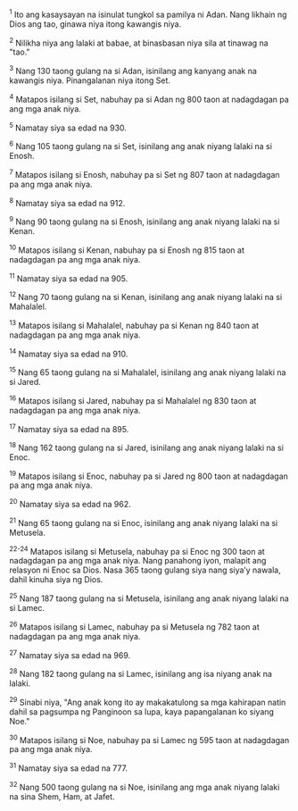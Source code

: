 <sup>1</sup>
Ito ang kasaysayan na isinulat tungkol sa pamilya ni Adan. Nang likhain ng Dios ang tao, ginawa niya itong kawangis niya. 

<sup>2</sup>
Nilikha niya ang lalaki at babae, at binasbasan niya sila at tinawag na "tao." 

<sup>3</sup>
Nang 130 taong gulang na si Adan, isinilang ang kanyang anak na kawangis niya. Pinangalanan niya itong Set. 

<sup>4</sup>
Matapos isilang si Set, nabuhay pa si Adan ng 800 taon at nadagdagan pa ang mga anak niya. 

<sup>5</sup>
Namatay siya sa edad na 930. 

<sup>6</sup>
Nang 105 taong gulang na si Set, isinilang ang anak niyang lalaki na si Enosh. 

<sup>7</sup>
Matapos isilang si Enosh, nabuhay pa si Set ng 807 taon at nadagdagan pa ang mga anak niya. 

<sup>8</sup>
Namatay siya sa edad na 912. 

<sup>9</sup>
Nang 90 taong gulang na si Enosh, isinilang ang anak niyang lalaki na si Kenan. 

<sup>10</sup>
Matapos isilang si Kenan, nabuhay pa si Enosh ng 815 taon at nadagdagan pa ang mga anak niya. 

<sup>11</sup>
Namatay siya sa edad na 905. 

<sup>12</sup>
Nang 70 taong gulang na si Kenan, isinilang ang anak niyang lalaki na si Mahalalel. 

<sup>13</sup>
Matapos isilang si Mahalalel, nabuhay pa si Kenan ng 840 taon at nadagdagan pa ang mga anak niya. 

<sup>14</sup>
Namatay siya sa edad na 910. 

<sup>15</sup>
Nang 65 taong gulang na si Mahalalel, isinilang ang anak niyang lalaki na si Jared. 

<sup>16</sup>
Matapos isilang si Jared, nabuhay pa si Mahalalel ng 830 taon at nadagdagan pa ang mga anak niya. 

<sup>17</sup>
Namatay siya sa edad na 895. 

<sup>18</sup>
Nang 162 taong gulang na si Jared, isinilang ang anak niyang lalaki na si Enoc. 

<sup>19</sup>
Matapos isilang si Enoc, nabuhay pa si Jared ng 800 taon at nadagdagan pa ang mga anak niya. 

<sup>20</sup>
Namatay siya sa edad na 962. 

<sup>21</sup>
Nang 65 taong gulang na si Enoc, isinilang ang anak niyang lalaki na si Metusela. 

<sup>22-24</sup>
Matapos isilang si Metusela, nabuhay pa si Enoc ng 300 taon at nadagdagan pa ang mga anak niya. Nang panahong iyon, malapit ang relasyon ni Enoc sa Dios. Nasa 365 taong gulang siya nang siyaʼy nawala, dahil kinuha siya ng Dios. 

<sup>25</sup>
Nang 187 taong gulang na si Metusela, isinilang ang anak niyang lalaki na si Lamec. 

<sup>26</sup>
Matapos isilang si Lamec, nabuhay pa si Metusela ng 782 taon at nadagdagan pa ang mga anak niya. 

<sup>27</sup>
Namatay siya sa edad na 969. 

<sup>28</sup>
Nang 182 taong gulang na si Lamec, isinilang ang isa niyang anak na lalaki. 

<sup>29</sup>
Sinabi niya, "Ang anak kong ito ay makakatulong sa mga kahirapan natin dahil sa pagsumpa ng Panginoon sa lupa, kaya papangalanan ko siyang Noe." 

<sup>30</sup>
Matapos isilang si Noe, nabuhay pa si Lamec ng 595 taon at nadagdagan pa ang mga anak niya. 

<sup>31</sup>
Namatay siya sa edad na 777. 

<sup>32</sup>
Nang 500 taong gulang na si Noe, isinilang ang mga anak niyang lalaki na sina Shem, Ham, at Jafet.